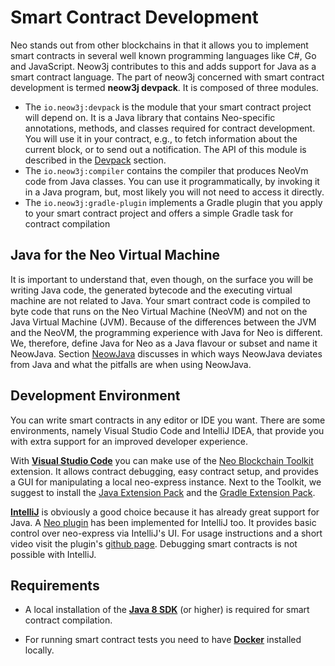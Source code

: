 # Smart Contract Development

Neo stands out from other blockchains in that it allows you to implement smart contracts in several well known programming languages like C#, Go and JavaScript. Neow3j contributes to this and adds support for Java as a smart contract language. The part of neow3j concerned with smart contract development is termed **neow3j devpack**. It is composed of three modules.

- The `io.neow3j:devpack` is the module that your smart contract project will depend on. It is a Java library that contains Neo-specific annotations, methods, and classes required for contract development. You will use it in your contract, e.g., to fetch information about the current block, or to send out a notification. The API of this module is described in the [Devpack](neo-n3/smart_contract_development/devpack.md) section.
- The `io.neow3j:compiler` contains the compiler that produces NeoVm code from Java classes. You can use it programmatically, by invoking it in a Java program, but, most likely you will not need to access it directly.
- The `io.neow3j:gradle-plugin` implements a Gradle plugin that you apply to your smart contract project and offers a simple Gradle task for contract compilation

## Java for the Neo Virtual Machine

It is important to understand that, even though, on the surface you will be writing Java code, the generated bytecode and the executing virtual machine are not related to Java. Your smart contract code is compiled to byte code that runs on the Neo Virtual Machine (NeoVM) and not on the Java Virtual Machine (JVM). Because of the differences between the JVM and the NeoVM, the programming experience with Java for Neo is different. We, therefore, define Java for Neo as a Java flavour or subset and name it NeowJava. Section [NeowJava](neo-n3/smart_contract_development/neowjava.md) discusses in which ways NeowJava deviates from Java and what the pitfalls are when using NeowJava.

## Development Environment

You can write smart contracts in any editor or IDE you want. There are some environments, namely Visual Studio Code and IntelliJ IDEA, that provide you with extra support for an improved developer experience.

With [**Visual Studio Code**](https://code.visualstudio.com/) you can make use of the [Neo Blockchain
Toolkit](https://marketplace.visualstudio.com/items?itemName=ngd-seattle.neo-blockchain-toolkit) extension. It allows contract debugging, easy contract setup, and provides a GUI for manipulating a local neo-express instance.  Next to the Toolkit, we suggest to install the [Java Extension Pack](https://marketplace.visualstudio.com/items?itemName=vscjava.vscode-java-pack) and the [Gradle Extension Pack](https://marketplace.visualstudio.com/items?itemName=richardwillis.vscode-gradle-extension-pack).

[**IntelliJ**](https://www.jetbrains.com/idea/download/) is obviously a good choice because it has already great support for Java.  A [Neo plugin](https://plugins.jetbrains.com/plugin/17195-neo) has been implemented for IntelliJ too. It provides basic control over neo-express via IntelliJ's UI. For usage instructions and a short video visit the plugin's [github page](https://github.com/irshadnilam/intellij-neo). Debugging smart contracts is not possible with IntelliJ.

## Requirements

- A local installation of the [**Java 8 SDK**](https://adoptopenjdk.net/) (or higher) is required for smart contract compilation. 

- For running smart contract tests you need to have [**Docker**](https://www.docker.com/products/docker-desktop) installed locally.

